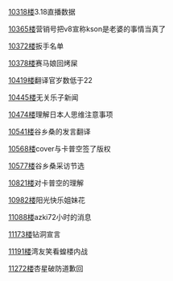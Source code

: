 [10318楼](https://bbs.nga.cn/read.php?tid=25842567&page=516#l10318)3.18直播数据

[10365楼](https://bbs.nga.cn/read.php?tid=25842567&page=519#l10365)营销号把v8宣称kson是老婆的事情当真了

[10372楼](https://bbs.nga.cn/read.php?tid=25842567&page=519#l10372)扳手名单

[10378楼](https://bbs.nga.cn/read.php?tid=25842567&page=519#l10378)赛马娘回烤屎

[10419楼](https://bbs.nga.cn/read.php?tid=25842567&page=521#l10419)翻译官岁数低于22

[10445楼](https://bbs.nga.cn/read.php?tid=25842567&page=523#l10445)无关乐子新闻

[10474楼](https://bbs.nga.cn/read.php?tid=25842567&page=524#l10474)理解日本人思维注意事项

[10541楼](https://bbs.nga.cn/read.php?tid=25842567&page=528#l10541)谷乡桑的发言翻译

[10568楼](https://bbs.nga.cn/read.php?tid=25842567&page=529#l10568)cover与卡普空签了版权

[10577楼](https://bbs.nga.cn/read.php?tid=25842567&page=529#l10577)谷乡桑采访节选

[10821楼](https://bbs.nga.cn/read.php?tid=25842567&page=542#l10821)对卡普空的理解

[10982楼](https://bbs.nga.cn/read.php?tid=25842567&page=550#l10982)阳光快乐姐妹花

[11088楼](https://bbs.nga.cn/read.php?tid=25842567&page=555#l11088)azki72小时的消息

[11173楼](https://bbs.nga.cn/read.php?tid=25842567&page=559#l11173)钻洞宣言

[11191楼](https://bbs.nga.cn/read.php?tid=25842567&page=560#l11191)湾友笑看蝗楼内战

[11272楼](https://bbs.nga.cn/read.php?tid=25842567&page=564#l11272)杏星破防道歉回